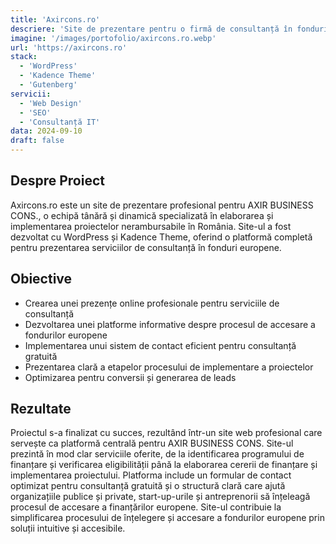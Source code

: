 ```yaml
---
title: 'Axircons.ro'
descriere: 'Site de prezentare pentru o firmă de consultanță în fonduri europene, dezvoltat cu WordPress și Kadence Theme.'
imagine: '/images/portofolio/axircons.ro.webp'
url: 'https://axircons.ro'
stack:
  - 'WordPress'
  - 'Kadence Theme'
  - 'Gutenberg'
servicii:
  - 'Web Design'
  - 'SEO'
  - 'Consultanță IT'
data: 2024-09-10
draft: false
---
```


## Despre Proiect

Axircons.ro este un site de prezentare profesional pentru AXIR BUSINESS CONS., o echipă tânără și dinamică specializată în elaborarea și implementarea proiectelor nerambursabile în România. Site-ul a fost dezvoltat cu WordPress și Kadence Theme, oferind o platformă completă pentru prezentarea serviciilor de consultanță în fonduri europene.

## Obiective

- Crearea unei prezențe online profesionale pentru serviciile de consultanță
- Dezvoltarea unei platforme informative despre procesul de accesare a fondurilor europene
- Implementarea unui sistem de contact eficient pentru consultanță gratuită
- Prezentarea clară a etapelor procesului de implementare a proiectelor
- Optimizarea pentru conversii și generarea de leads

## Rezultate

Proiectul s-a finalizat cu succes, rezultând într-un site web profesional care servește ca platformă centrală pentru AXIR BUSINESS CONS. Site-ul prezintă în mod clar serviciile oferite, de la identificarea programului de finanțare și verificarea eligibilității până la elaborarea cererii de finanțare și implementarea proiectului. Platforma include un formular de contact optimizat pentru consultanță gratuită și o structură clară care ajută organizațiile publice și private, start-up-urile și antreprenorii să înțeleagă procesul de accesare a finanțărilor europene. Site-ul contribuie la simplificarea procesului de înțelegere și accesare a fondurilor europene prin soluții intuitive și accesibile.